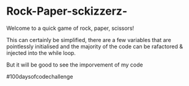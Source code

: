 # Rock-Paper-sckizzerz-

Welcome to a quick game of rock, paper, scissors!

This can certainly be simplified, there are a few variables that are pointlessly initialised and the majority of the code can be rafactored & injected into the while loop.

But it will be good to see the imporvement of my code

#100daysofcodechallenge
